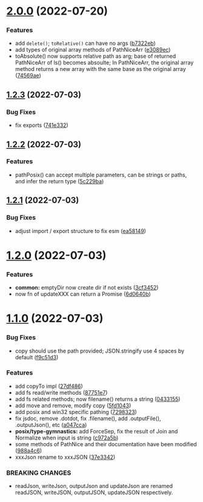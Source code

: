 # [2.0.0](https://github.com/FuuuOverclocking/path-nice/compare/v1.2.3...v2.0.0) (2022-07-20)


### Features

* add `delete()`; `toRelative()` can have no args ([b7322eb](https://github.com/FuuuOverclocking/path-nice/commit/b7322eb20c08644d4f75d1b40652d8093f7d2413))
* add types of original array methods of PathNiceArr ([e3089ec](https://github.com/FuuuOverclocking/path-nice/commit/e3089ecce1fdeef21d63f6e636c758ba950a8f84))
* toAbsolute() now supports relative path as arg; base of returned PathNiceArr of ls() becomes absoulte; In PathNiceArr, the original array method returns a new array with the same base as the original array ([74569ae](https://github.com/FuuuOverclocking/path-nice/commit/74569aec24814232b951b29e83e3b0684e67b50d))



## [1.2.3](https://github.com/FuuuOverclocking/path-nice/compare/v1.2.2...v1.2.3) (2022-07-03)


### Bug Fixes

* fix exports ([741e332](https://github.com/FuuuOverclocking/path-nice/commit/741e332f4dd9e838ac41c68a11d7a2f01cdae15c))



## [1.2.2](https://github.com/FuuuOverclocking/path-nice/compare/v1.2.1...v1.2.2) (2022-07-03)


### Features

* pathPosix() can accept multiple parameters, can be strings or paths, and infer the return type ([5c229ba](https://github.com/FuuuOverclocking/path-nice/commit/5c229bacaa8c83734e67ba9f5b112eaa5d35d7fa))



## [1.2.1](https://github.com/FuuuOverclocking/path-nice/compare/v1.2.0...v1.2.1) (2022-07-03)


### Bug Fixes

* adjust import / export structure to fix esm ([ea58149](https://github.com/FuuuOverclocking/path-nice/commit/ea58149418dd4043865770a743235b3d11af82a5))



# [1.2.0](https://github.com/FuuuOverclocking/path-nice/compare/v1.1.0...v1.2.0) (2022-07-03)


### Features

* **common:** emptyDir now create dir if not exists ([3cf3452](https://github.com/FuuuOverclocking/path-nice/commit/3cf3452b1baa5e4a91adfde279536a2ebcbf0c20))
* now fn of updateXXX can return a Promise ([6d0640b](https://github.com/FuuuOverclocking/path-nice/commit/6d0640b24bad28615cdfe6513fcc2f6c08453dc1))



# [1.1.0](https://github.com/FuuuOverclocking/path-nice/compare/v1.0.0...v1.1.0) (2022-07-03)


### Bug Fixes

* copy should use the path provided; JSON.stringify use 4 spaces by default ([f9c51d3](https://github.com/FuuuOverclocking/path-nice/commit/f9c51d3fcd16071bf569bc0552cd5c7f2cd78c7b))


### Features

* add copyTo impl ([27df486](https://github.com/FuuuOverclocking/path-nice/commit/27df4866c0f35343bef987ab6bdd876d2161354b))
* add fs read/write methods ([87751e7](https://github.com/FuuuOverclocking/path-nice/commit/87751e79cc2a0e6c60e575c511a7aa5c741d5779))
* add fs related methods; now filename() returns a string ([0433155](https://github.com/FuuuOverclocking/path-nice/commit/04331553447d867c5272ff7311993de7dfd7c038))
* add move and remove, modify copy ([5fd1043](https://github.com/FuuuOverclocking/path-nice/commit/5fd104380ae912aab8b423d4c5646c17ab57f42c))
* add posix and win32 specific pathing ([7298323](https://github.com/FuuuOverclocking/path-nice/commit/7298323add55fa20c4dca936a2fdfc54b7a5affb))
* fix jsdoc, remove .dotdot, fix .filename(), add .outputFile(), .outputJson(), etc ([a047cca](https://github.com/FuuuOverclocking/path-nice/commit/a047cca4206255b95b57c6d3418475aa58852af0))
* **posix/type-gymnastics:** add ForceSep, fix the result of Join and Normalize when input is string ([c972a5b](https://github.com/FuuuOverclocking/path-nice/commit/c972a5b079e5d87ffe35d5a887050ddab5cf19b2))
* some methods of PathNice and their documentation have been modified ([988a4c6](https://github.com/FuuuOverclocking/path-nice/commit/988a4c6177da6ae0b2d9e013c9f6d7420862996c))
* xxxJson rename to xxxJSON ([37e3342](https://github.com/FuuuOverclocking/path-nice/commit/37e33428a87255ed1cfd86680b5c9352a652ccca))


### BREAKING CHANGES

* readJson, writeJson, outputJson and updateJson are renamed readJSON, writeJSON,
outputJSON, updateJSON respectively.



